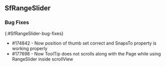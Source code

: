 ## SfRangeSlider

### Bug Fixes
{:#SfRangeSlider-bug-fixes} 

* \#174842 - Now position of thumb set correct and SnapsTo property is working properly
* \#177698 - Now ToolTip does not scrolls along with the Page while using RangeSlider inside scrollView 
